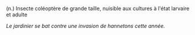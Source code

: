 (n.) Insecte coléoptère de grande taille, nuisible aux cultures à l'état larvaire et adulte

*Le jardinier se bat contre une invasion de hannetons cette année.*